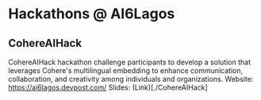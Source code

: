 # Hackathons @ AI6Lagos
## CohereAIHack
CohereAIHack hackathon challenge participants to develop a solution that leverages Cohere's multilingual embedding to enhance communication, collaboration, and creativity among individuals and organizations. 
Website: https://ai6lagos.devpost.com/
Slides: (Link)[./CohereAIHack]
